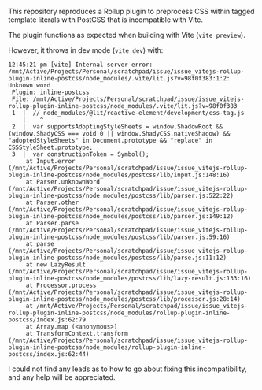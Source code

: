  This repository reproduces a Rollup plugin to preprocess CSS within tagged template literals with PostCSS that is incompatible with Vite.
 
 The plugin functions as expected when building with Vite (`vite preview`).
 
 However, it throws in dev mode (`vite dev`) with:
 ```
 12:45:21 pm [vite] Internal server error: /mnt/Active/Projects/Personal/scratchpad/issue/issue_vitejs-rollup-plugin-inline-postcss/node_modules/.vite/lit.js?v=98f0f383:1:2: Unknown word
  Plugin: inline-postcss
  File: /mnt/Active/Projects/Personal/scratchpad/issue/issue_vitejs-rollup-plugin-inline-postcss/node_modules/.vite/lit.js?v=98f0f383
  1  |  // node_modules/@lit/reactive-element/development/css-tag.js
     |    ^
  2  |  var supportsAdoptingStyleSheets = window.ShadowRoot && (window.ShadyCSS === void 0 || window.ShadyCSS.nativeShadow) && "adoptedStyleSheets" in Document.prototype && "replace" in CSSStyleSheet.prototype;
  3  |  var constructionToken = Symbol();
      at Input.error (/mnt/Active/Projects/Personal/scratchpad/issue/issue_vitejs-rollup-plugin-inline-postcss/node_modules/postcss/lib/input.js:148:16)
      at Parser.unknownWord (/mnt/Active/Projects/Personal/scratchpad/issue/issue_vitejs-rollup-plugin-inline-postcss/node_modules/postcss/lib/parser.js:522:22)
      at Parser.other (/mnt/Active/Projects/Personal/scratchpad/issue/issue_vitejs-rollup-plugin-inline-postcss/node_modules/postcss/lib/parser.js:149:12)
      at Parser.parse (/mnt/Active/Projects/Personal/scratchpad/issue/issue_vitejs-rollup-plugin-inline-postcss/node_modules/postcss/lib/parser.js:59:16)
      at parse (/mnt/Active/Projects/Personal/scratchpad/issue/issue_vitejs-rollup-plugin-inline-postcss/node_modules/postcss/lib/parse.js:11:12)
      at new LazyResult (/mnt/Active/Projects/Personal/scratchpad/issue/issue_vitejs-rollup-plugin-inline-postcss/node_modules/postcss/lib/lazy-result.js:133:16)
      at Processor.process (/mnt/Active/Projects/Personal/scratchpad/issue/issue_vitejs-rollup-plugin-inline-postcss/node_modules/postcss/lib/processor.js:28:14)
      at /mnt/Active/Projects/Personal/scratchpad/issue/issue_vitejs-rollup-plugin-inline-postcss/node_modules/rollup-plugin-inline-postcss/index.js:62:79
      at Array.map (<anonymous>)
      at TransformContext.transform (/mnt/Active/Projects/Personal/scratchpad/issue/issue_vitejs-rollup-plugin-inline-postcss/node_modules/rollup-plugin-inline-postcss/index.js:62:44)
```

I could not find any leads as to how to go about fixing this incompatibility, and any help will be appreciated.
